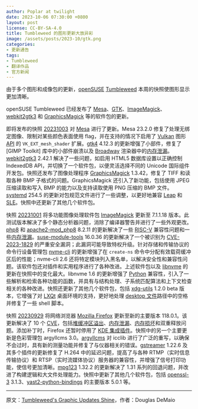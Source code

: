 ```yaml
---
author: Poplar at twilight
date: 2023-10-06 07:30:00 +0800
layout: post
license: CC-BY-SA-4.0
title: Tumbleweed 的图形更新大放异彩
image: /assets/posts/2023-10/gtk.png
categories:
- 更新通告
tags:
- Tumbleweed
- 翻译作品
- 官方新闻
---
```


由于多个图形和成像包的更新，[openSUSE] [Tumbleweed] 本周的快照使图形显示更加清晰。

[openSUSE]: https://get.opensuse.org/
[Tumbleweed]: https://get.opensuse.org/tumbleweed/

openSUSE Tumbleweed 已经发布了 [Mesa]、[GTK]、[ImageMagick]、[webkit2gtk3] 和 [GraphicsMagick] 等的软件包的更新。

[Mesa]: https://www.mesa3d.org/
[GTK]: https://www.gtk.org/
[ImageMagick]: https://imagemagick.org/index.php
[webkit2gtk3]: https://webkitgtk.org/
[GraphicsMagick]: http://www.graphicsmagick.org/

即将发布的快照 [20231003] 对 [Mesa] 进行了更新。Mesa 23.2.0 修复了处理无绑定图像、限制对某些颜色表面使用 flag，并在支持的情况下启用了 [Vulkan] 图形 [API] 的 `VK_EXT_mesh_shader` 扩展。[gtk4] 4.12.3 的更新增强了小部件，修复了 [GIMP Toolkit] 库中的小部件崩溃以及 [Broadway] 渲染器中的[内存泄漏]。[webkit2gtk3] 2.42.1 解决了一些问题，如启用 HTML5 数据库设置以正确控制 IndexedDB API，并切换了一个软件包，以便灵活选择不同的 Unicode 国际组件开发包。快照还发布了图像处理程序 [GraphicsMagick] 1.3.42，修复了 TIFF 和读取各种 BMP 子格式的问题。GraphicsMagick 还引入了新功能，包括使用 JPEG 压缩读取和写入 BMP 的能力以及支持读取使用 PNG 压缩的 BMP 文件。[systemd] 254.5 的更新对包规范文件进行了一些调整，以更好地兼容 [Leap] 和 [SLE]。快照中还更新了其他几个软件包。

[20231003]: https://lists.opensuse.org/archives/list/factory@lists.opensuse.org/thread/75CFXEG2U7FB2XQYPYAI7RWNRWCGZWV7/
[Vulkan]: https://www.vulkan.org/
[API]: https://en.wikipedia.org/wiki/API
[gtk4]: https://www.gtk.org/
[Broadway]: https://blogs.gnome.org/alexl/2019/03/29/broadway-adventures-in-gtk4/
[webkit2gtk3]: https://webkitgtk.org/
[GraphicsMagick]: http://www.graphicsmagick.org/
[systemd]: https://freedesktop.org/wiki/Software/systemd/
[Leap]: https://get.opensuse.org/leap/
[SLE]: https://www.suse.com/products/server/
[内存泄漏]: https://en.wikipedia.org/wiki/Memory_leak

快照 [20231001] 将多功能图像处理软件包 [ImageMagick] 更新至 7.1.1.18 版本。此测试版本解决了多个静态分析器问题，消除了编译器警告并进行了一些外观更改。[php8] 和 [apache2-mod_php8] 8.2.11 的更新解决了一些 [RISC-V] 兼容性问题和一些[内存泄漏]。[suse-module-tools] 16.0.36 的更新解决了一个被识别为 [CVE-2023-1829] 的严重安全漏洞；此漏洞可能导致特权升级。针对存储和传输协议的命令行设备管理包 [nvme-cli] 的更新增强了在 `create-ns` 命令中分配有效载荷缓冲区后的性能；nvme-cli 2.6 还将特定模块列入黑名单，以解决安全性和兼容性问题。该软件包还对插件和实用程序进行了各种改进。上述软件包以及 [libnvme] 的更新在快照中的变化最大。libnvme 1.6 的更新增强了 [Python] 兼容性，引入了一些解析和检索各种功能的函数，并具有与结构处理、子系统匹配算法和上下文检查相关的各种改进。快照还更新了其他几个软件包，包括 [xdg-utils] 1.2.0 beta 版本，它增强了对 [LXQt] 桌面环境的支持，更好地处理 [desktop 文件]路径中的空格并修复了一些 shell 脚本。

[20231001]: https://lists.opensuse.org/archives/list/factory@lists.opensuse.org/thread/54VTY2DLJBY5ZVF65QHFWJGYUJUWQVXS/
[ImageMagick]: https://imagemagick.org/index.php
[php8]: https://www.php.net/
[apache2-mod_php8]: https://software.opensuse.org/package/apache2-mod_php8
[RISC-V]: https://riscv.org/
[suse-module-tools]: https://github.com/openSUSE/suse-module-tools
[CVE-2023-1829]: https://www.suse.com/security/cve/CVE-2023-1829.html
[nvme-cli]: https://github.com/linux-nvme/nvme-cli
[libnvme]: https://github.com/linux-nvme/libnvme
[Python]: https://www.python.org/
[xdg-utils]: https://www.freedesktop.org/wiki/Software/xdg-utils/
[desktop 文件]: https://wiki.archlinux.org/title/Desktop_entries
[LXQt]: https://lxqt-project.org/

快照 [20230929] 将网络浏览器 [Mozilla Firefox] 更新至新的主要版本 118.0.1。该更新解决了 10 个 [CVE]，包括[堆缓冲区溢出]、[内存泄漏]、[内存损坏]和双重释放问题。添加补丁时，Firefox 还暂时停用了 [KDE 集成插件]。快照中的另一个主要更新是色彩管理包 argyllcms 3.0。[argyllcms] 对 icclib 进行了广泛的重写，以确保不会过时，具有新的测量功能并修复了与仪器相关的错误。[gstreamer] 1.22.6 及其多个插件的更新修复了 H.264 中的延迟问题，提高了与各种 RTMP（实时信息传输协议）和 RTSP（实时流媒体协议）服务器的兼容性，并增强了信号打印功能，使信号更加清晰。[mpg123] 1.32.2 的更新解决了 1.31 系列的回退问题，并改进了构建逻辑和大文件处理能力。快照中更新了其他几个软件包，包括 [openssl-3] 3.1.3、[yast2-python-bindings] 的主要版本 5.0.1 等。

[KDE 集成插件]: https://addons.mozilla.org/en-US/firefox/addon/plasma-integration/
[20230929]: https://lists.opensuse.org/archives/list/factory@lists.opensuse.org/thread/F5WHUSQSIXJNDG75UVNNF7RZEYAFZVDZ/
[Mozilla Firefox]: https://www.mozilla.org/
[CVE]: https://en.wikipedia.org/wiki/Common_Vulnerabilities_and_Exposures
[堆缓冲区溢出]: https://en.wikipedia.org/wiki/Buffer_overflow
[内存损坏]: https://en.wikipedia.org/wiki/Memory_corruption
[argyllcms]: https://www.argyllcms.com/
[gstreamer]: https://gstreamer.freedesktop.org/
[mpg123]: https://www.mpg123.de/
[openssl-3]: https://www.openssl.org/
[yast2-python-bindings]: https://github.com/yast/yast-python-bindings

------

原文：[Tumbleweed's Graphic Updates Shine](https://news.opensuse.org/2023/10/05/tws-graphic-ups-shine/)，作者：Douglas DeMaio

